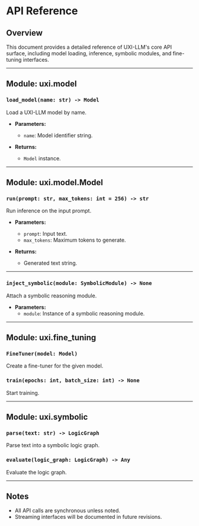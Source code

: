 # API Reference

## Overview

This document provides a detailed reference of UXI-LLM's core API surface, including model loading, inference, symbolic modules, and fine-tuning interfaces.

---

## Module: uxi.model

### `load_model(name: str) -> Model`

Load a UXI-LLM model by name.

- **Parameters:**  
  - `name`: Model identifier string.

- **Returns:**  
  - `Model` instance.

---

## Module: uxi.model.Model

### `run(prompt: str, max_tokens: int = 256) -> str`

Run inference on the input prompt.

- **Parameters:**  
  - `prompt`: Input text.  
  - `max_tokens`: Maximum tokens to generate.

- **Returns:**  
  - Generated text string.

---

### `inject_symbolic(module: SymbolicModule) -> None`

Attach a symbolic reasoning module.

- **Parameters:**  
  - `module`: Instance of a symbolic reasoning module.

---

## Module: uxi.fine_tuning

### `FineTuner(model: Model)`

Create a fine-tuner for the given model.

### `train(epochs: int, batch_size: int) -> None`

Start training.

---

## Module: uxi.symbolic

### `parse(text: str) -> LogicGraph`

Parse text into a symbolic logic graph.

### `evaluate(logic_graph: LogicGraph) -> Any`

Evaluate the logic graph.

---

## Notes

- All API calls are synchronous unless noted.
- Streaming interfaces will be documented in future revisions.
